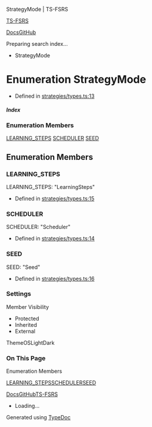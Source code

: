 StrategyMode | TS-FSRS

[TS-FSRS](https://open-spaced-repetition.github.io/ts-fsrs/)

[Docs](https://open-spaced-repetition.github.io/ts-fsrs/)[GitHub](https://github.com/open-spaced-repetition/ts-fsrs)

Preparing search index...

* StrategyMode

Enumeration StrategyMode
========================

* Defined in [strategies/types.ts:13](https://github.com/open-spaced-repetition/ts-fsrs/blob/448c678f6f26c323e9e70bad552dc154ac6f7de6/src/fsrs/strategies/types.ts#L13)

##### Index

### Enumeration Members

[LEARNING\_STEPS](#learning_steps)
[SCHEDULER](#scheduler)
[SEED](#seed)

Enumeration Members
-------------------

### LEARNING\_STEPS

LEARNING\_STEPS: "LearningSteps"

* Defined in [strategies/types.ts:15](https://github.com/open-spaced-repetition/ts-fsrs/blob/448c678f6f26c323e9e70bad552dc154ac6f7de6/src/fsrs/strategies/types.ts#L15)

### SCHEDULER

SCHEDULER: "Scheduler"

* Defined in [strategies/types.ts:14](https://github.com/open-spaced-repetition/ts-fsrs/blob/448c678f6f26c323e9e70bad552dc154ac6f7de6/src/fsrs/strategies/types.ts#L14)

### SEED

SEED: "Seed"

* Defined in [strategies/types.ts:16](https://github.com/open-spaced-repetition/ts-fsrs/blob/448c678f6f26c323e9e70bad552dc154ac6f7de6/src/fsrs/strategies/types.ts#L16)

### Settings

Member Visibility

* Protected
* Inherited
* External

ThemeOSLightDark

### On This Page

Enumeration Members

[LEARNING\_STEPS](#learning_steps)[SCHEDULER](#scheduler)[SEED](#seed)

[Docs](https://open-spaced-repetition.github.io/ts-fsrs/)[GitHub](https://github.com/open-spaced-repetition/ts-fsrs)[TS-FSRS](../modules.html)

* Loading...

Generated using [TypeDoc](https://typedoc.org/)